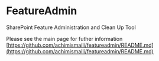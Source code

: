# FeatureAdmin

SharePoint Feature Administration and Clean Up Tool

Please see the main page for futher information
[https://github.com/achimismaili/featureadmin/README.md](https://github.com/achimismaili/featureadmin/README.md)